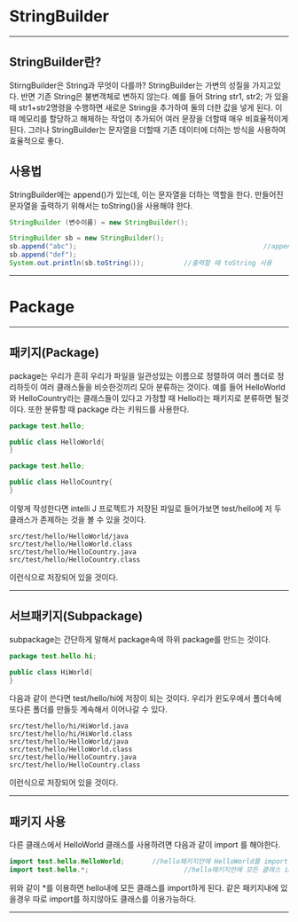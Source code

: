 # StringBuilder

---

## StringBuilder란?

StirngBuilder은 String과 무엇이 다를까? StringBuilder는 가변의 성질을 가지고있다. 반면 기존 String은 불변객체로 변하지 않는다. 예를 들어 String str1, str2; 가 있을때 str1+str2명령을 수행하면 새로운 String을 추가하여 둘의 더한 값을 넣게 된다. 이때 메모리를 할당하고 해체하는 작업이 추가되어 여러 문장을 더할때 매우 비효율적이게 된다. 그러나 StringBuilder는 문자열을 더할때 기존 데이터에 더하는 방식을 사용하여 효율적으로 좋다.

## 사용법

StringBuilder에는 append()가 있는데, 이는 문자열을 더하는 역할을 한다. 만들어진 문자열을 출력하기 위해서는 toString()을 사용해야 한다.

~~~java
StringBuilder (변수이름) = new StringBuilder();
~~~



~~~java
StringBuilder sb = new StringBuilder();
sb.append("abc");												//append()는 두 문자열을 더하는 함수
sb.append("def");
System.out.println(sb.toString());			//출력할 때 toString 사용
~~~

---

# Package

---

## 패키지(Package)

package는 우리가 흔히 우리가 파일을 일관성있는 이름으로 정렬하여 여러 폴더로 정리하듯이 여러 클래스들을 비슷한것끼리 모아 분류하는 것이다. 예를 들어 HelloWorld와 HelloCountry라는 클래스들이 있다고 가정할 때 Hello라는 패키지로 분류하면 될것이다. 또한 분류할 때 package 라는 키워드를 사용한다.

~~~java
package test.hello;

public class HelloWorld{
}
~~~

~~~java
package test.hello;

public class HelloCountry{
}
~~~

이렇게 작성한다면 intelli J 프로젝트가 저장된 파일로 들어가보면 test/hello에 저 두 클래스가 존제하는 것을 볼 수 있을 것이다.

~~~
src/test/hello/HelloWorld/java
src/test/hello/HelloWorld.class
src/test/hello/HelloCountry.java
src/test/hello/HelloCountry.class
~~~

이런식으로 저장되어 있을 것이다.

---

## 서브패키지(Subpackage)

subpackage는 간단하게 말해서 package속에 하위 package를 만드는 것이다.

~~~java
package test.hello.hi;

public class HiWorld{
}
~~~

다음과 같이 쓴다면 test/hello/hi에 저장이 되는 것이다. 우리가 윈도우에서 폴더속에 또다른 폴더를 만들듯 계속해서 이어나갈 수 있다.

~~~
src/test/hello/hi/HiWorld.java
src/test/hello/hi/HiWorld.class
src/test/hello/HelloWorld/java
src/test/hello/HelloWorld.class
src/test/hello/HelloCountry.java
src/test/hello/HelloCountry.class
~~~

이런식으로 저장되어 있을 것이다.

---

## 패키지 사용

다른 클래스에서 HelloWorld 클래스를 사용하려면 다음과 같이 import 를 해야한다.

~~~java
import test.hello.HelloWorld;		//hello패키지안에 HelloWorld를 import
import test.hello.*;						//hello패키지안에 모든 클래스 import
~~~

위와 같이 *를 이용하면 hello내에 모든 클래스를 import하게 된다. 같은 패키지내에 있을경우 따로 import를 하지않아도 클래스를 이용가능하다.

---



